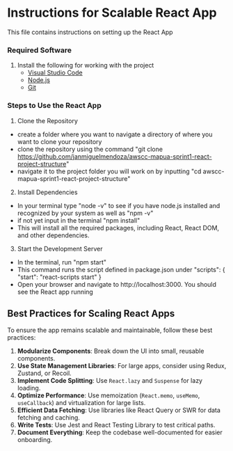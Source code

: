 # Instructions for Scalable React App
This file contains instructions on setting up the React App

### Required Software
1. Install the following for working with the project
    - [Visual Studio Code](https://code.visualstudio.com)
    - [Node.js](https://nodejs.org/en)
    - [Git](https://git-scm.com/)

### Steps to Use the React App
 1. Clone the Repository
- create a folder where you want to navigate a directory of where you want to clone your repository
- clone the repository using the command "git clone https://github.com/janmiguelmendoza/awscc-mapua-sprint1-react-project-structure"
- navigate it to the project folder you will work on by inputting "cd awscc-mapua-sprint1-react-project-structure"

2. Install Dependencies
- In your terminal type "node -v" to see if you have node.js installed and recognized by your system as well as "npm -v"
- if not yet input in the terminal "npm install"
- This will install all the required packages, including React, React DOM, and other dependencies.

3. Start the Development Server
- In the terminal, run "npm start"
- This command runs the script defined in package.json under "scripts": { "start": "react-scripts start" }
- Open your browser and navigate to http://localhost:3000. You should see the React app running

## **Best Practices for Scaling React Apps**
To ensure the app remains scalable and maintainable, follow these best practices:

1. **Modularize Components**: Break down the UI into small, reusable components.
2. **Use State Management Libraries**: For large apps, consider using Redux, Zustand, or Recoil.
3. **Implement Code Splitting**: Use `React.lazy` and `Suspense` for lazy loading.
4. **Optimize Performance**: Use memoization (`React.memo`, `useMemo`, `useCallback`) and virtualization for large lists.
5. **Efficient Data Fetching**: Use libraries like React Query or SWR for data fetching and caching.
6. **Write Tests**: Use Jest and React Testing Library to test critical paths.
7. **Document Everything**: Keep the codebase well-documented for easier onboarding.
